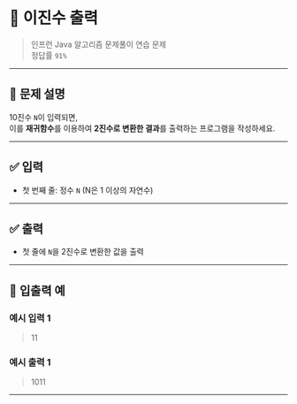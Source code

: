# 🧮 이진수 출력

> 인프런 Java 알고리즘 문제풀이 연습 문제  
> 정답률 `91%`

---

## 📌 문제 설명

10진수 `N`이 입력되면,  
이를 **재귀함수**를 이용하여 **2진수로 변환한 결과**를 출력하는 프로그램을 작성하세요.

---

## ✅ 입력

- 첫 번째 줄: 정수 `N` (N은 1 이상의 자연수)

---

## ✅ 출력

- 첫 줄에 `N`을 2진수로 변환한 값을 출력

---

## 🧾 입출력 예

### 예시 입력 1
> 11

### 예시 출력 1
> 1011

---
